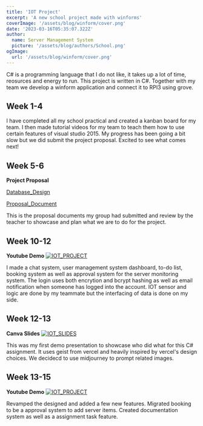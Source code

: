 ```yaml
---
title: 'IOT Project'
excerpt: 'A new school project made with winforms'
coverImage: '/assets/blog/winform/cover.png'
date: '2023-03-16T05:35:07.322Z'
author:
  name: Server Management System
  picture: '/assets/blog/authors/School.png'
ogImage:
  url: '/assets/blog/winform/cover.png'
---
```


C# is a programming language that I do not like, it takes up a lot of time, reosurces and energy to run. This project is written in C#. Together with my team we develop a winform application and connect it to RPI3 using grove.

## Week 1-4 

I have completed all my school practical and created a kanban board for my team. I then made tutorial videos for my team to teach them how to use certain features of visual studio 2015. My progress has been going a bit slow but we did submit the project proposal. Excited to see what comes next!

## Week 5-6
__Project Proposal__

[Database_Design](https://docs.google.com/document/d/1zUX2T-9KJMP1dEfJ-5Xm_QtAQDQfisspb0T3XIwjD7U/edit?usp=sharing)

[Proposal_Document]( https://docs.google.com/document/d/171mVMaI1vnBRsdRZ31xjZE2jQVfcSLPaOKCVwpuo39w/edit?usp=sharing)

This is the proposal documents my group had submitted and review by the teacher to showcase and plan what we are to do for the project.


## Week 10-12
__Youtube Demo__
[![IOT_PROJECT](	https://i.ytimg.com/vi/3yecBDh-m7c/hqdefault.jpg?s…AFwAcABBg==&rs=AOn4CLDroqz0t_MLpRBXrb_AR0XRuOWzIQ)](https://www.youtube.com/watch?v=3yecBDh-m7c)


I made a chat system, user management system dashboard, to-do list, booking system as well as approval system for the server monitoring system.
The login uses both encrytion and bcrypt hashing as well as email notification when someone has logged into the account. IOT sensor and logic are done by my teammate but the interfacing of data is done on my side.

## Week 12-13
__Canva Slides__
[![IOT_SLIDES](		https://document-export.canva.com/9NiWc/DAF0qZ9NiWc/181/thumbnail/0001.png?X-Amz-Algorithm=AWS4-HMAC-SHA256&X-Amz-Credential=AKIAQYCGKMUHWDTJW6UD%2F20240112%2Fus-east-1%2Fs3%2Faws4_request&X-Amz-Date=20240112T034116Z&X-Amz-Expires=10877&X-Amz-Signature=b31a43ff49dd9449d5e0fb9095c15f4ced319f2da6a6f5db765307ce7c05464b&X-Amz-SignedHeaders=host&response-expires=Fri%2C%2012%20Jan%202024%2006%3A42%3A33%20GMT)](https://www.canva.com/design/DAF0qZ9NiWc/5WGwjJU8LcNy9gzHr-2k_g/edit?utm_content=DAF0qZ9NiWc&utm_campaign=designshare&utm_medium=link2&utm_source=sharebutton)

This was my first demo presentation to showcase who did what for this C# assignment. It uses geist from vercel and heavily inspired by vercel's design choices. We decidecd to use midjourney to prompt related images.

## Week 13-15
__Youtube Demo__
[![IOT_PROJECT](	https://i.ytimg.com/vi/hXFbMo-jqu8/hqdefault.jpg?sqp=-oaymwEcCNACELwBSFXyq4qpAw4IARUAAIhCGAFwAcABBg==&rs=AOn4CLBnZRvGH8fj0JtONPd5KMn_t_KBpg)](https://youtu.be/hXFbMo-jqu8?si=Z98bKAU0b2aV02hO)

Revamped the designed and added a few new features. Migrated booking to be a approval system to add server items. Created documentation system as well as a assignment task feature.